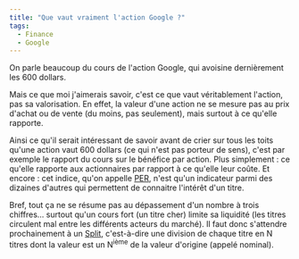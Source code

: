 ```yaml
---
title: "Que vaut vraiment l'action Google ?"
tags:
  - Finance
  - Google
---
```


On parle beaucoup du cours de l'action Google, qui avoisine dernièrement les 600
dollars.

Mais ce que moi j'aimerais savoir, c'est ce que vaut véritablement l'action, pas
sa valorisation. En effet, la valeur d'une action ne se mesure pas au prix
d'achat ou de vente (du moins, pas seulement), mais surtout à ce qu'elle
rapporte.

Ainsi ce qu'il serait intéressant de savoir avant de crier sur tous les toits
qu'une action vaut 600 dollars (ce qui n'est pas porteur de sens), c'est par
exemple le rapport du cours sur le bénéfice par action. Plus simplement : ce
qu'elle rapporte aux actionnaires par rapport à ce qu'elle leur coûte. Et encore
: cet indice, qu'on appelle
[PER](https://fr.wikipedia.org/wiki/Price_Earning_Ratio), n'est qu'un indicateur
parmi des dizaines d'autres qui permettent de connaitre l'intérêt d'un titre.

Bref, tout ça ne se résume pas au dépassement d'un nombre à trois chiffres…
surtout qu'un cours fort (un titre cher) limite sa liquidité (les titres
circulent mal entre les différents acteurs du marché). Il faut donc s'attendre
prochainement à un
[Split](https://fr.wikipedia.org/wiki/Fractionnement_d%27actions), c'est-à-dire
une division de chaque titre en N titres dont la valeur est un N<sup>ième</sup>
de la valeur d'origine (appelé nominal).
